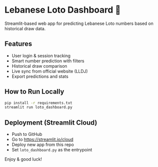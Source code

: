 # Lebanese Loto Dashboard 🎯

Streamlit-based web app for predicting Lebanese Loto numbers based on historical draw data.

## Features
- User login & session tracking
- Smart number prediction with filters
- Historical draw comparison
- Live sync from official website (LLDJ)
- Export predictions and stats

## How to Run Locally

```bash
pip install -r requirements.txt
streamlit run loto_dashboard.py
```

## Deployment (Streamlit Cloud)
- Push to GitHub
- Go to https://streamlit.io/cloud
- Deploy new app from this repo
- Set `loto_dashboard.py` as the entrypoint

Enjoy & good luck!
